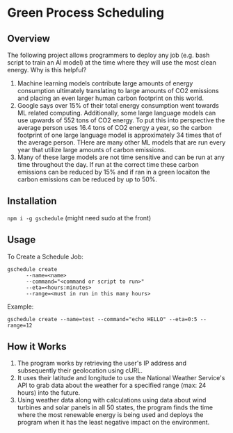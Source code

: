 # Green Process Scheduling

## Overview

The following project allows programmers to deploy any job (e.g. bash script to train an AI model) at the time where they will use the most clean energy.
Why is this helpful? 
1. Machine learning models contribute large amounts of energy consumption ultimately translating to large amounts of CO2 emissions and placing an even larger human carbon footprint on this world.
2. Google says over 15% of their total energy consumption went towards ML related computing. Additionally, some large language models can use upwards of 552 tons of CO2 energy. To put this into perspective the average person uses 16.4 tons of CO2 energy a year, so the carbon footprint of one large language model is approximately 34 times that of the average person. THere are many other ML models that are run every year that utilize large amounts of carbon emissions.
3. Many of these large models are not time sensitive and can be run at any time throughout the day. If run at the correct time these carbon emissions can be reduced by 15% and if ran in a green locaiton the carbon emissions can be reduced by up to 50%. 

## Installation

``npm i -g gschedule`` (might need sudo at the front)

## Usage

To Create a Schedule Job:

```
gschedule create
      --name=<name> 
      --command="<command or script to run>" 
      --eta=<hours:minutes> 
      --range=<must in run in this many hours>
 ```

Example:

``gschedule create --name=test --command="echo HELLO" --eta=0:5 --range=12``

## How it Works

1. The program works by retrieving the user's IP address and subsequently their geolocation using cURL. 
2. It uses their latitude and longitude to use the National Weather Service's API to grab data about the weather for a specified range (max: 24 hours) into the future. 
3. Using weather data along with calculations using data about wind turbines and solar panels in all 50 states, the program finds the time where the most renewable energy is being used and deploys the program when it has the least negative impact on the environment. 



